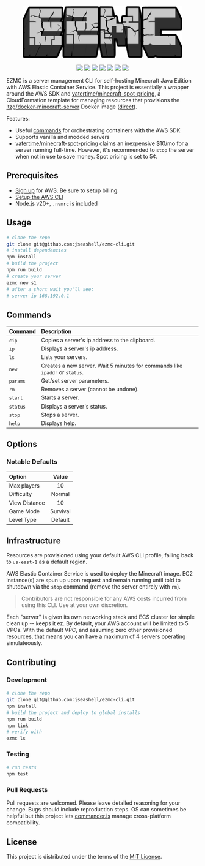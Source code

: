 <p align="center">
  <img src="./public/logo-sm.png" />
</p>

<p align="center">
    <img src="https://sonarcloud.io/api/project_badges/measure?project=jseashell_ezmc-cli&metric=reliability_rating" />
    <img src="https://sonarcloud.io/api/project_badges/measure?project=jseashell_ezmc-cli&metric=sqale_rating" />
    <img src="https://sonarcloud.io/api/project_badges/measure?project=jseashell_ezmc-cli&metric=security_rating" />
    <img src="https://sonarcloud.io/api/project_badges/measure?project=jseashell_ezmc-cli&metric=vulnerabilities" />
    <img src="https://sonarcloud.io/api/project_badges/measure?project=jseashell_ezmc-cli&metric=bugs" />
    <img src="https://sonarcloud.io/api/project_badges/measure?project=jseashell_ezmc-cli&metric=coverage" />
    <a href="https://www.buymeacoffee.com/jseashell">
      <img src="https://img.shields.io/badge/Donate-Buy%20me%20a%20coffee-orange.svg" />
    </a>
</p>

EZMC is a server management CLI for self-hosting Minecraft Java Edition with AWS Elastic Container Service. This project is essentially a wrapper around the AWS SDK and [vatertime/minecraft-spot-pricing](https://github.com/vatertime/minecraft-spot-pricing), a CloudFormation template for managing resources that provisions the [itzg/docker-minecraft-server](https://github.com/itzg/docker-minecraft-server) Docker image ([direct]()).

Features:

- Useful [commands](#commands) for orchestrating containers with the AWS SDK
- Supports vanilla and modded servers
- [vatertime/minecraft-spot-pricing](https://github.com/vatertime/minecraft-spot-pricing) claims an inexpensive $10/mo for a server running full-time. However, it's recommended to `stop` the server when not in use to save money. Spot pricing is set to 5¢.

## Prerequisites

- [Sign up](https://aws.amazon.com/free) for AWS. Be sure to setup billing.
- [Setup the AWS CLI](https://docs.aws.amazon.com/cli/latest/userguide/cli-chap-getting-started.html)
- Node.js v20+, `.nvmrc` is included

## Usage

```sh
# clone the repo
git clone git@github.com:jseashell/ezmc-cli.git
# install dependencies
npm install
# build the project
npm run build
# create your server
ezmc new s1
# after a short wait you'll see:
# server ip 168.192.0.1
```

## Commands

| Command  | Description                                                                  |
| :------- | :--------------------------------------------------------------------------- |
| `cip`    | Copies a server's ip address to the clipboard.                               |
| `ip`     | Displays a server's ip address.                                              |
| `ls`     | Lists your servers.                                                          |
| `new`    | Creates a new server. Wait 5 minutes for commands like `ipaddr` or `status`. |
| `params` | Get/set server parameters.                                                   |
| `rm`     | Removes a server (cannot be undone).                                         |
| `start`  | Starts a server.                                                             |
| `status` | Displays a server's status.                                                  |
| `stop`   | Stops a server.                                                              |
| `help`   | Displays help.                                                               |

## Options

### Notable Defaults

| Option        |  Value   |
| :------------ | :------: |
| Max players   |    10    |
| Difficulty    |  Normal  |
| View Distance |    10    |
| Game Mode     | Survival |
| Level Type    | Default  |

## Infrastructure

Resources are provisioned using your default AWS CLI profile, falling back to `us-east-1` as a default region.

AWS Elastic Container Service is used to deploy the Minecraft image. EC2 instance(s) are spun up upon request and remain running until told to shutdown via the `stop` command (remove the server entirely with `rm`).

> Contributors are not responsible for any AWS costs incurred from using this CLI. Use at your own discretion.

Each "server" is given its own networking stack and ECS cluster for simple clean up -- keeps it ez. By default, your AWS account will be limited to 5 VPCs. With the default VPC, and assuming zero other provisioned resources, that means you can have a maximum of 4 servers operating simulateously.

## Contributing

### Development

```sh
# clone the repo
git clone git@github.com:jseashell/ezmc-cli.git
npm install
# build the project and deploy to global installs
npm run build
npm link
# verify with
ezmc ls
```

### Testing

```sh
# run tests
npm test
```

### Pull Requests

Pull requests are welcomed. Please leave detailed reasoning for your change. Bugs should include reproduction steps. OS can sometimes be helpful but this project lets [commander.js](https://github.com/tj/commander.js) manage cross-platform compatibility.

## License

This project is distributed under the terms of the [MIT License](./LICENSE).
